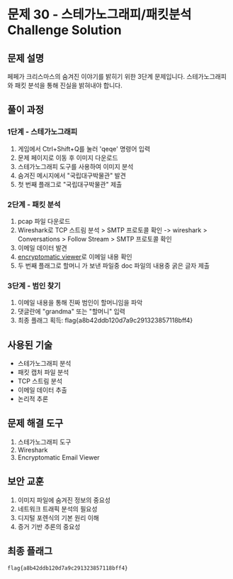 # 문제 30 - 스테가노그래피/패킷분석 Challenge Solution

## 문제 설명
페페가 크리스마스의 숨겨진 이야기를 밝히기 위한 3단계 문제입니다. 스테가노그래피와 패킷 분석을 통해 진실을 밝혀내야 합니다.

## 풀이 과정

### 1단계 - 스테가노그래피
1. 게임에서 Ctrl+Shift+Q를 눌러 'qeqe' 명령어 입력
2. 문제 페이지로 이동 후 이미지 다운로드
3. 스테가노그래피 도구를 사용하여 이미지 분석
4. 숨겨진 메시지에서 "국립대구박물관" 발견
5. 첫 번째 플래그로 "국립대구박물관" 제출

### 2단계 - 패킷 분석
1. pcap 파일 다운로드
2. Wireshark로 TCP 스트림 분석 > SMTP 프로토콜 확인
 -> wireshark > Conversations > Follow Stream > SMTP 프로토콜 확인
3. 이메일 데이터 발견
4. [encryptomatic viewer](https://www.encryptomatic.com/viewer/)로 이메일 내용 확인
5. 두 번째 플래그로 할머니 가 보낸 파일중 doc 파일의 내용중 굵은 글자 제출

### 3단계 - 범인 찾기
1. 이메일 내용을 통해 진짜 범인이 할머니임을 파악
2. 댓글란에 "grandma" 또는 "할머니" 입력
3. 최종 플래그 획득: flag{a8b42ddb120d7a9c291323857118bff4}

## 사용된 기술
- 스테가노그래피 분석
- 패킷 캡처 파일 분석
- TCP 스트림 분석
- 이메일 데이터 추출
- 논리적 추론

## 문제 해결 도구
1. 스테가노그래피 도구
2. Wireshark
3. Encryptomatic Email Viewer

## 보안 교훈
1. 이미지 파일에 숨겨진 정보의 중요성
2. 네트워크 트래픽 분석의 필요성
3. 디지털 포렌식의 기본 원리 이해
4. 증거 기반 추론의 중요성

## 최종 플래그
```
flag{a8b42ddb120d7a9c291323857118bff4}